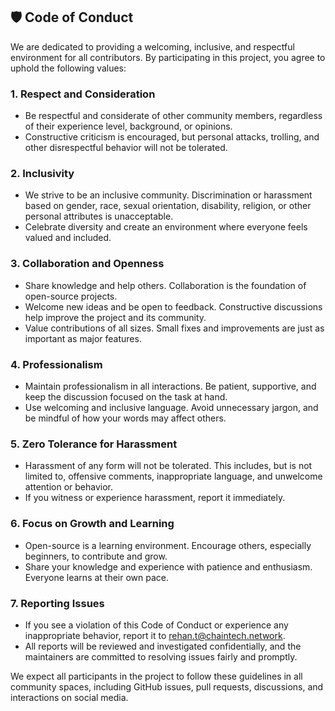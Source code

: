 ## 🛡️ Code of Conduct

We are dedicated to providing a welcoming, inclusive, and respectful environment for all contributors. By participating in this project, you agree to uphold the following values:

### 1. **Respect and Consideration**
- Be respectful and considerate of other community members, regardless of their experience level, background, or opinions.
- Constructive criticism is encouraged, but personal attacks, trolling, and other disrespectful behavior will not be tolerated.

### 2. **Inclusivity**
- We strive to be an inclusive community. Discrimination or harassment based on gender, race, sexual orientation, disability, religion, or other personal attributes is unacceptable.
- Celebrate diversity and create an environment where everyone feels valued and included.

### 3. **Collaboration and Openness**
- Share knowledge and help others. Collaboration is the foundation of open-source projects.
- Welcome new ideas and be open to feedback. Constructive discussions help improve the project and its community.
- Value contributions of all sizes. Small fixes and improvements are just as important as major features.

### 4. **Professionalism**
- Maintain professionalism in all interactions. Be patient, supportive, and keep the discussion focused on the task at hand.
- Use welcoming and inclusive language. Avoid unnecessary jargon, and be mindful of how your words may affect others.

### 5. **Zero Tolerance for Harassment**
- Harassment of any form will not be tolerated. This includes, but is not limited to, offensive comments, inappropriate language, and unwelcome attention or behavior.
- If you witness or experience harassment, report it immediately.

### 6. **Focus on Growth and Learning**
- Open-source is a learning environment. Encourage others, especially beginners, to contribute and grow.
- Share your knowledge and experience with patience and enthusiasm. Everyone learns at their own pace.

### 7. **Reporting Issues**
- If you see a violation of this Code of Conduct or experience any inappropriate behavior, report it to [rehan.t@chaintech.network](mailto:rehan.t@chaintech.network).
- All reports will be reviewed and investigated confidentially, and the maintainers are committed to resolving issues fairly and promptly.

We expect all participants in the project to follow these guidelines in all community spaces, including GitHub issues, pull requests, discussions, and interactions on social media.
